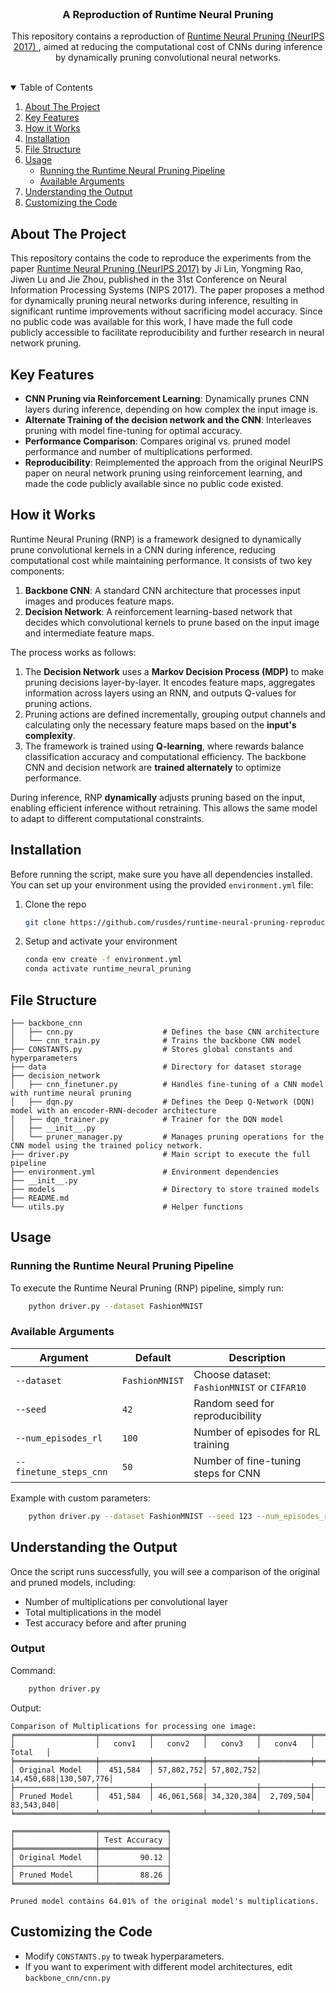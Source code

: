 <br />
<p align="center">
  <h3 align="center">A Reproduction of Runtime Neural Pruning</h3>

  <p align="center">
    This repository contains a reproduction of <a href="https://papers.nips.cc/paper_files/paper/2017/file/a51fb975227d6640e4fe47854476d133-Paper.pdf" target="_blank">
      Runtime Neural Pruning (NeurIPS 2017)
    </a>, aimed at reducing the computational cost of CNNs during inference by dynamically pruning convolutional neural networks.
    <br />
    <br />
  </p>
</p>

<details open="open">
  <summary>Table of Contents</summary>
  <ol>
    <li>
      <a href="#about-the-project">About The Project</a>
    </li>
    <li>
      <a href="#key-features">Key Features</a>
    </li>
    <li>
      <a href="#how-it-works">How it Works</a>
    </li>
    <li>
      <a href="#installation">Installation</a>
    </li>
    <li><a href="#file-structure">File Structure</a></li>
    <li><a href="#usage">Usage</a>
      <ul>
        <li>
          <a href="#running-the-runtime-neural-pruning-pipeline">Running the Runtime Neural Pruning Pipeline</a>
        </li>
        <li>
          <a href="#available-arguments">Available Arguments</a>
        </li>
      </ul>
    </li>
    <li><a href="#understanding-the-output">Understanding the Output</a></li>
    <li><a href="#costumizing-the-code">Customizing the Code</a></li>
  </ol>
</details>

## About The Project

This repository contains the code to reproduce the experiments from the paper [Runtime Neural Pruning (NeurIPS 2017)](https://papers.nips.cc/paper_files/paper/2017/file/a51fb975227d6640e4fe47854476d133-Paper.pdf) by Ji Lin, Yongming Rao, Jiwen Lu and Jie Zhou, published in the 31st Conference on Neural Information Processing Systems (NIPS 2017). The paper proposes a method for dynamically pruning neural networks during inference, resulting in significant runtime improvements without sacrificing model accuracy. Since no public code was available for this work, I have made the full code publicly accessible to facilitate reproducibility and further research in neural network pruning.

## Key Features
- **CNN Pruning via Reinforcement Learning**: Dynamically prunes CNN layers during inference, depending on how complex the input image is.  
- **Alternate Training of the decision network and the CNN**: Interleaves pruning with model fine-tuning for optimal accuracy.  
- **Performance Comparison**: Compares original vs. pruned model performance and number of multiplications performed.  
- **Reproducibility**: Reimplemented the approach from the original NeurIPS paper on neural network pruning using reinforcement learning, and made the code publicly available since no public code existed.

## How it Works
Runtime Neural Pruning (RNP) is a framework designed to dynamically prune convolutional kernels in a CNN during inference, reducing computational cost while maintaining performance. It consists of two key components:

1. **Backbone CNN**: A standard CNN architecture that processes input images and produces feature maps.
2. **Decision Network**: A reinforcement learning-based network that decides which convolutional kernels to prune based on the input image and intermediate feature maps.

The process works as follows:

1. The **Decision Network** uses a **Markov Decision Process (MDP)** to make pruning decisions layer-by-layer. It encodes feature maps, aggregates information across layers using an RNN, and outputs Q-values for pruning actions.
2. Pruning actions are defined incrementally, grouping output channels and calculating only the necessary feature maps based on the **input's complexity**.
3. The framework is trained using **Q-learning**, where rewards balance classification accuracy and computational efficiency. The backbone CNN and decision network are **trained alternately** to optimize performance.

During inference, RNP **dynamically** adjusts pruning based on the input, enabling efficient inference without retraining. This allows the same model to adapt to different computational constraints.

## Installation
Before running the script, make sure you have all dependencies installed. You can set up your environment using the provided `environment.yml` file:
1. Clone the repo
   ```sh
   git clone https://github.com/rusdes/runtime-neural-pruning-reproduction.git
   ```
2. Setup and activate your environment
    ```sh
    conda env create -f environment.yml
    conda activate runtime_neural_pruning
    ```
## File Structure
```
├── backbone_cnn
│   ├── cnn.py                    # Defines the base CNN architecture
│   └── cnn_train.py              # Trains the backbone CNN model
├── CONSTANTS.py                  # Stores global constants and hyperparameters
├── data                          # Directory for dataset storage
├── decision_network
│   ├── cnn_finetuner.py          # Handles fine-tuning of a CNN model with runtime neural pruning
│   ├── dqn.py                    # Defines the Deep Q-Network (DQN) model with an encoder-RNN-decoder architecture
│   ├── dqn_trainer.py            # Trainer for the DQN model
│   ├── __init__.py
│   └── pruner_manager.py         # Manages pruning operations for the CNN model using the trained policy network.
├── driver.py                     # Main script to execute the full pipeline
├── environment.yml               # Environment dependencies
├── __init__.py
├── models                        # Directory to store trained models
├── README.md
└── utils.py                      # Helper functions
```
## Usage
### Running the Runtime Neural Pruning Pipeline
To execute the Runtime Neural Pruning (RNP) pipeline, simply run:

```sh
    python driver.py --dataset FashionMNIST
```
### Available Arguments
| Argument               | Default        | Description                                      |
|------------------------|---------------|--------------------------------------------------|
| `--dataset`           | `FashionMNIST` | Choose dataset: `FashionMNIST` or `CIFAR10`     |
| `--seed`              | `42`           | Random seed for reproducibility                 |
| `--num_episodes_rl`   | `100`          | Number of episodes for RL training              |
| `--finetune_steps_cnn`| `50`           | Number of fine-tuning steps for CNN             |

Example with custom parameters:
```sh
    python driver.py --dataset FashionMNIST --seed 123 --num_episodes_rl 500 --finetune_steps_cnn 3000
```
## Understanding the Output
Once the script runs successfully, you will see a comparison of the original and pruned models, including:
- Number of multiplications per convolutional layer
- Total multiplications in the model
- Test accuracy before and after pruning

### Output
Command:
```sh
    python driver.py
```
Output:
```text
Comparison of Multiplications for processing one image:
╒══════════════════╤═══════════╤═══════════╤═══════════╤═══════════╤═══════════╕
│                  │   conv1   │   conv2   │   conv3   │   conv4   │   Total   │
╞══════════════════╪═══════════╪═══════════╪═══════════╪═══════════╪═══════════╡
│ Original Model   │  451,584  │ 57,802,752│ 57,802,752│ 14,450,688│130,507,776│
├──────────────────┼───────────┼───────────┼───────────┼───────────┼───────────┤
│ Pruned Model     │  451,584  │ 46,061,568| 34,320,384│  2,709,504│ 83,543,040│
╘══════════════════╧═══════════╧═══════════╧═══════════╧═══════════╧═══════════╛

╒══════════════════╤═══════════════╕
│                  │ Test Accuracy │
╞══════════════════╪═══════════════╡
│ Original Model   │         90.12 │
├──────────────────┼───────────────┤
│ Pruned Model     │         88.26 │
╘══════════════════╧═══════════════╛

Pruned model contains 64.01% of the original model's multiplications.
```
## Customizing the Code
- Modify `CONSTANTS.py` to tweak hyperparameters.
- If you want to experiment with different model architectures, edit `backbone_cnn/cnn.py` 